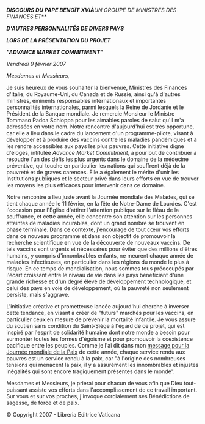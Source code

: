 ***DISCOURS DU PAPE BENOÎT XVI******À**UN GROUPE DE MINISTRES DES FINANCES ET***

***D'AUTRES PERSONNALITÉS DE DIVERS PAYS***

***LORS DE LA PRÉSENTATION DU PROJET***

***"ADVANCE MARKET COMMITMENT"***

*Vendredi 9 février 2007*

*Mesdames et Messieurs,*

Je suis heureux de vous souhaiter la bienvenue, Ministres des Finances d'Italie, du Royaume-Uni, du Canada et de Russie, ainsi qu'à d'autres ministres, éminents responsables internationaux et importantes personnalités internationales, parmi lesquels la Reine de Jordanie et le Président de la Banque mondiale. Je remercie Monsieur le Ministre Tommaso Padoa Schioppa pour les aimables paroles de salut qu'il m'a adressées en votre nom. Notre rencontre d'aujourd'hui est très opportune, car elle a lieu dans le cadre du lancement d'un programme-pilote, visant à développer et à produire des vaccins contre les maladies pandémiques et à les rendre accessibles aux pays les plus pauvres. Cette initiative digne d'éloges, intitulée *Advance Market Commitment*, a pour but de contribuer à résoudre l'un des défis les plus urgents dans le domaine de la médecine préventive, qui touche en particulier les nations qui souffrent déjà de la pauvreté et de graves carences. Elle a également le mérite d'unir les Institutions publiques et le secteur privé dans leurs efforts en vue de trouver les moyens les plus efficaces pour intervenir dans ce domaine.

Notre rencontre a lieu juste avant la Journée mondiale des Malades, qui se tient chaque année le 11 février, en la fête de Notre-Dame de Lourdes. C'est l'occasion pour l'Eglise d'attirer l'attention publique sur le fléau de la souffrance, et cette année, elle concentre son attention sur les personnes atteintes de maladies incurables, dont un grand nombre se trouvent en phase terminale. Dans ce contexte, j'encourage de tout cœur vos efforts dans ce nouveau programme et dans son objectif de promouvoir la recherche scientifique en vue de la découverte de nouveaux vaccins. De tels vaccins sont urgents et nécessaires pour éviter que des millions d'êtres humains, y compris d'innombrables enfants, ne meurent chaque année de maladies infectieuses, en particulier dans les régions du monde le plus à risque. En ce temps de mondialisation, nous sommes tous préoccupés par l'écart croissant entre le niveau de vie dans les pays bénéficiant d'une grande richesse et d'un degré élevé de développement technologique, et celui des pays en voie de développement, où la pauvreté non seulement persiste, mais s'aggrave.

L'initiative créative et prometteuse lancée aujourd'hui cherche à inverser cette tendance, en visant à créer de "futurs" marchés pour les vaccins, en particulier ceux en mesure de prévenir la mortalité infantile. Je vous assure du soutien sans condition du Saint-Siège à l'égard de ce projet, qui est inspiré par l'esprit de solidarité humaine dont notre monde a besoin pour surmonter toutes les formes d'égoïsme et pour promouvoir la coexistence pacifique entre les peuples. Comme je l'ai dit dans mon [message pour la Journée mondiale de la Paix](/content/benedict-xvi/fr/messages/peace/documents/hf_ben-xvi_mes_20061208_xl-world-day-peace.html) de cette année, chaque service rendu aux pauvres est un service rendu à la paix, car "à l'origine des nombreuses tensions qui menacent la paix, il y a assurément les innombrables et injustes inégalités qui sont encore tragiquement présentes dans le monde".

Mesdames et Messieurs, je prierai pour chacun de vous afin que Dieu tout-puissant assiste vos efforts dans l'accomplissement de ce travail important. Sur vous et sur vos proches, j'invoque cordialement ses Bénédictions de sagesse, de force et de paix.

© Copyright 2007 - Libreria Editrice Vaticana